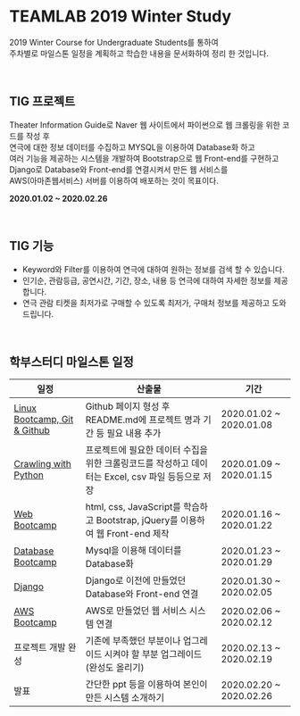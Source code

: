 TEAMLAB 2019 Winter Study
=========================

2019 Winter Course for Undergraduate Students를 통하여<br>주차별로 마일스톤 일정을 계획하고 학습한 내용을 문서화하여 정리 한 것입니다.

<br>

TIG 프로젝트
-------------------
Theater Information Guide로 Naver 웹 사이트에서 파이썬으로 웹 크롤링을 위한 코드를 작성 후<br>연극에 대한 정보 데이터를 수집하고 MYSQL을 이용하여 Database화 하고<br>여러 기능을 제공하는 시스템을 개발하여 Bootstrap으로 웹 Front-end를 구현하고<br>Django로 Database와 Front-end를 연결시켜서 만든 웹 서비스를<Br>AWS(아마존웹서비스) 서버를 이용하여 배포하는 것이 목표이다.<br>

**2020.01.02 ~ 2020.02.26**

<br>

TIG 기능
-------------------
- Keyword와 Filter를 이용하여 연극에 대하여 원하는 정보를 검색 할 수 있습니다.
- 인기순, 관람등급, 공연시간, 기간, 장소, 내용 등 연극에 대하여 자세한 정보를 제공합니다.
- 연극 관람 티켓을 최저가로 구매할 수 있도록 최저가, 구매처 정보를 제공하고 도와드립니다.

<br>

학부스터디 마일스톤 일정
-------------------
일정|산출물|기간
----|----|----
[Linux Bootcamp, Git & Github](https://github.com/Jiheon-Lee/teamlab_2019_winter/tree/master/Week_1)|Github 페이지 형성 후 README.md에 프로젝트 명과 기간 등 필요 내용 추가|2020.01.02 ~ 2020.01.08
[Crawling with Python](https://github.com/Jiheon-Lee/teamlab_2019_winter/tree/master/Week_2)|프로젝트에 필요한 데이터 수집을 위한 크롤링코드를 작성하고 데이터는 Excel, csv 파일 등등으로 저장|2020.01.09 ~ 2020.01.15
[Web Bootcamp](https://github.com/Jiheon-Lee/teamlab_2019_winter/tree/master/Week_3)|html, css, JavaScript를 학습하고 Bootstrap, jQuery를 이용하여 웹 Front-end 제작|2020.01.16 ~ 2020.01.22
[Database Bootcamp](https://github.com/Jiheon-Lee/teamlab_2019_winter/tree/master/Week_4)|Mysql을 이용해 데이터를 Database화|2020.01.23 ~ 2020.01.29
[Django](https://github.com/Jiheon-Lee/teamlab_2019_winter/tree/master/Week_5)|Django로 이전에 만들었던 Database와 Front-end 연결|2020.01.30 ~ 2020.02.05
[AWS Bootcamp](https://github.com/Jiheon-Lee/teamlab_2019_winter/tree/master/Week_6)|AWS로 만들었던 웹 서비스 시스템 연결|2020.02.06 ~ 2020.02.12
프로젝트 개발 완성|기존에 부족했던 부분이나 업그레이드 시켜야 할 부분 업그레이드(완성도 올리기)|2020.02.13 ~ 2020.02.19
발표|간단한 ppt 등을 이용하여 본인이 만든 시스템 소개하기|2020.02.20 ~ 2020.02.26
